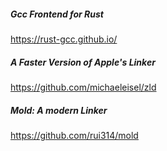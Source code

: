 
##### Gcc Frontend for Rust

https://rust-gcc.github.io/

##### A Faster Version of Apple's Linker

https://github.com/michaeleisel/zld

##### Mold: A modern Linker

https://github.com/rui314/mold
